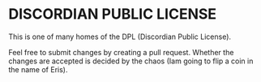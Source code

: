 # DISCORDIAN PUBLIC LICENSE
This is one of many homes of the DPL (Discordian Public License).

Feel free to submit changes by creating a pull request.
Whether the changes are accepted is decided by the chaos
(Iam going to flip a coin in the name of Eris).
